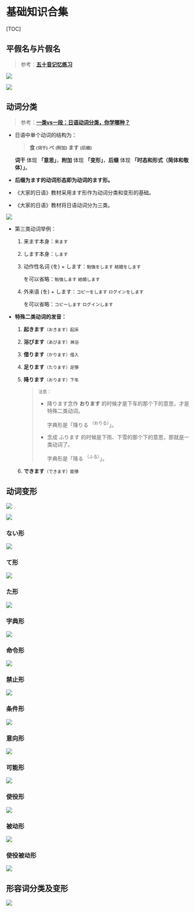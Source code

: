 # 基础知识合集

[TOC]

## 平假名与片假名

> 参考：[**五十音记忆练习**](kana.html)

 ![](../../../images/SSPD001/lib/kana_seion.png)

 ![](../../../images/SSPD001/lib/kana_dakuon.png)



## 动词分类

> 参考：[**一类vs一段：日语动词分类，你学哪种？**](http://www.sohu.com/a/334555935_665459)

- 日语中单个动词的结构为：

  > **食 <small>(词干)</small> べ <small>(附加)</small> ます <small>(后缀)</small>**

  **词干** 体现 **「意思」**，**附加** 体现 **「变形」**，**后缀** 体现 **「时态和形式（简体和敬体）」**。

- **后缀为ます的动词形态即为动词的ます形。**

- 《大家的日语》教材采用ます形作为动词分类和变形的基础。

- 《大家的日语》教材将日语动词分为三类。


 ![](../../../images/SSPD001/lib/verb_group.png)

- 第三类动词举例：

  1. 来ます本身：`来ます`

  2. します本身：`します`

  3. 动作性名词 (を) + します：`勉強をします` `結婚をします`

     を可以省略：`勉強します` `結婚します`

  4. 外来语 (を) + します：`コピーをします` `ログインをします`

     を可以省略：`コピーします` `ログインします`
  
- **特殊二类动词的发音：**

  1. **起きます**<small>（おきます）起床</small>

  2. **浴びます**<small>（あびます）淋浴</small>

  3. **借ります**<small>（かります）借入</small>

  4. **足ります**<small>（たります）足够</small>

  5. **降ります**<small>（おります）下车</small>

     > <small>注意：</small>
     >
     > - 降ります念作 **おります** 的时候才是下车的那个下的意思，才是特殊二类动词。
     >
     >   字典形是「降りる <sup>（おりる）</sup>」。
     >
     > - 念成 ふります 的时候是下雨、下雪的那个下的意思，那就是一类动词了。
     >
     >   字典形是「降る <sup>（ふる）</sup>」。

  6. **できます**<small>（できます）能够</small>
  



## 动词变形

 ![](../../../images/SSPD001/lib/verb_use_1.png)

 ![](../../../images/SSPD001/lib/verb_use_23.png)



### ない形

 ![](../../../images/SSPD001/lib/verb_use_nai.jpg)

### て形

 ![](../../../images/SSPD001/lib/verb_use_te.jpg)

### た形

 ![](../../../images/SSPD001/lib/verb_use_ta.jpg)

### 字典形

 ![](../../../images/SSPD001/lib/verb_use_jisho.jpg)

### 命令形

 ![](../../../images/SSPD001/lib/verb_use_meirei.jpg)

### 禁止形

 ![](../../../images/SSPD001/lib/verb_use_kinshi.jpg)

### 条件形

 ![](../../../images/SSPD001/lib/verb_use_ba.jpg)

### 意向形

 ![](../../../images/SSPD001/lib/verb_use_ishi.jpg)

### 可能形

 ![](../../../images/SSPD001/lib/verb_use_kanou.jpg)

### 使役形

 ![](../../../images/SSPD001/lib/verb_use_shieki.jpg)

### 被动形 

 ![](../../../images/SSPD001/lib/verb_use_ukemi.jpg)

### 使役被动形

 ![](../../../images/SSPD001/lib/verb_use_shiekiukemi.jpg)

## 形容词分类及变形

![](../../../images/SSPD001/lib/adjective.png)